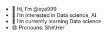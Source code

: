 - 👋 Hi, I’m @eya999
- 👀 I’m interested in Data science, AI
- 🌱 I’m currently learning Data science
- 😄 Pronouns: She\Her

<!---
eya999/eya999 is a ✨ special ✨ repository because its `README.md` (this file) appears on your GitHub profile.
You can click the Preview link to take a look at your changes.
--->
